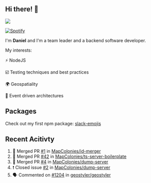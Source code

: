 ## Hi there! 👋

<p>
  <img src="https://github-readme-stats.vercel.app/api?username=syncush&theme=tokyonight">
</p>

[![Spotify](https://novatorem-rust.vercel.app/api/spotify)](https://open.spotify.com/user/syncush)

I'm **Daniel** and I'm a team leader and a backend software developer.

My interests:

⚡ NodeJS

☑️ Testing techniques and best practices

🌍 Geospatiality

🧠 Event driven architectures

## Packages
Check out my first npm package: [slack-emojis](https://www.npmjs.com/package/slack-emojis)

## Recent Acitivty
<!--START_SECTION:activity-->
1. 🎉 Merged PR [#1](https://github.com/MapColonies/id-merger/pull/1) in [MapColonies/id-merger](https://github.com/MapColonies/id-merger)
2. 🎉 Merged PR [#42](https://github.com/MapColonies/ts-server-boilerplate/pull/42) in [MapColonies/ts-server-boilerplate](https://github.com/MapColonies/ts-server-boilerplate)
3. 🎉 Merged PR [#4](https://github.com/MapColonies/dump-server/pull/4) in [MapColonies/dump-server](https://github.com/MapColonies/dump-server)
4. ❗️ Closed issue [#2](https://github.com/MapColonies/dump-server/issues/2) in [MapColonies/dump-server](https://github.com/MapColonies/dump-server)
5. 🗣 Commented on [#1204](https://github.com/geostyler/geostyler/issues/1204) in [geostyler/geostyler](https://github.com/geostyler/geostyler)
<!--END_SECTION:activity-->
